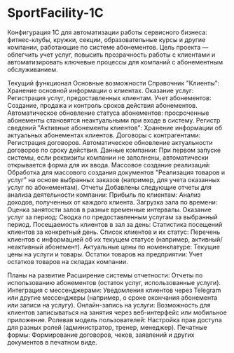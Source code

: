 # SportFacility-1C
Конфигурация 1С для автоматизации работы сервисного бизнеса: фитнес-клубы, кружки, секции, образовательные курсы и другие компании, работающие по системе абонементов.
Цель проекта — облегчить учет услуг, повысить прозрачность работы с клиентами и автоматизировать ключевые процессы для компаний с абонементным обслуживанием.

Текущий функционал
Основные возможности
Справочник "Клиенты": Хранение основной информации о клиентах.
Оказание услуг: Регистрация услуг, предоставленных клиентам.
Учет абонементов:
Создание, продажа и контроль сроков действия абонементов.
Автоматическое обновление статуса абонементов: просроченные абонементы становятся неактуальными при входе в систему.
Регистр сведений "Активные абонементы клиентов": Хранение информации об актуальных абонементах клиентов.
Договоры с контрагентами:
Регистрация договоров.
Автоматическое обновление актуальности договоров по сроку действия.
Данные компании:
При первом запуске системы, если реквизиты компании не заполнены, автоматически открывается форма для их ввода.
Массовое создание реализаций:
Обработка для массового создания документов "Реализация товаров и услуг" на основе выбранных заказов (например, для учета оказанных услуг по абонементам).
Отчеты
Добавлены следующие отчеты для анализа деятельности компании:
Прибыль по клиентам: Анализ доходов, полученных от каждого клиента.
Загрузка зала по времени: Оценка занятости залов в разные временные интервалы.
Оказание услуг за период: Сводка по предоставленным услугам за выбранный период.
Посещаемость клиентов в зал за день: Статистика посещений клиентов за конкретный день.
Список клиентов и их статус: Перечень клиентов с информацией об их текущем статусе (например, активный/неактивный абонемент).
Актуальные цены по номенклатуре: Текущие цены на услуги и товары.
Остатки товаров на предприятии: Учет остатков товаров на складах компании.

Планы на развитие
Расширение системы отчетности:
Отчеты по использованию абонементов (остаток услуг, использованные услуги).
Интеграция с мессенджерами:
Уведомления клиентов через Telegram или другие мессенджеры (например, о сроке окончания абонемента или записи на услугу).
Онлайн-запись на услуги:
Возможность для клиентов записываться на занятия через веб-интерфейс или мобильное приложение.
Ролевая модель пользователей:
Настройка прав доступа для разных ролей (администратор, тренер, менеджер).
Печатные формы:
Формирование договоров, чеков, заявлений и других документов в печатном виде.
